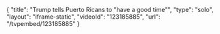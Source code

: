 {
    "title": "Trump tells Puerto Ricans to \"have a good time\"",
    "type": "solo",
    "layout": "iframe-static",
    "videoId": "123185885",
    "url": "\/tvpembed\/123185885"
}